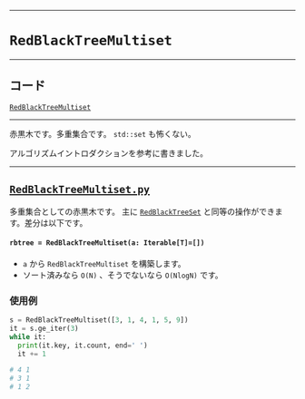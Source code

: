 _____

# `RedBlackTreeMultiset`

_____

## コード

[`RedBlackTreeMultiset`](https://github.com/titanium-22/Library_py/tree/main/DataStructures/RedBlackTree/RedBlackTreeMultiset.py)

_____

赤黒木です。多重集合です。 `std::set` も怖くない。

アルゴリズムイントロダクションを参考に書きました。

_____

## [`RedBlackTreeMultiset.py`](https://github.com/titanium-22/Library_py/blob/main/DataStructures/RedBlackTree/RedBlackTreeMultiset.py)

多重集合としての赤黒木です。 主に [`RedBlackTreeSet`](RedBlackTreeSet.md) と同等の操作ができます。差分は以下です。

#### `rbtree = RedBlackTreeMultiset(a: Iterable[T]=[])`
- `a` から `RedBlackTreeMultiset` を構築します。
- ソート済みなら `O(N)` 、そうでないなら `O(NlogN)` です。

### 使用例

```python
s = RedBlackTreeMultiset([3, 1, 4, 1, 5, 9])
it = s.ge_iter(3)
while it:
  print(it.key, it.count, end=' ')
  it += 1

# 4 1
# 3 1
# 1 2
```
